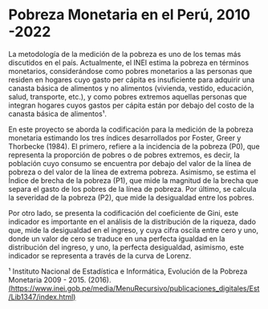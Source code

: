 # Pobreza Monetaria en el Perú, 2010 -2022

La metodología de la medición de la pobreza es uno de los temas más discutidos en el país. Actualmente, 
el INEI estima la pobreza en términos monetarios, considerándose como pobres monetarios a las personas 
que residen en hogares cuyo gasto per cápita es insuficiente para adquirir una canasta básica de alimentos 
y no alimentos (vivienda, vestido, educación, salud, transporte, etc.), y como pobres extremos aquellas 
personas que integran hogares cuyos gastos per cápita están por debajo del costo de la canasta básica 
de alimentos¹.

En este proyecto se aborda la codificación para la medición de la pobreza monetaria estimando los tres índices 
desarrollados por Foster, Greer y Thorbecke (1984). El primero, refiere a la incidencia de la pobreza (P0), que 
representa la proporción de pobres o de pobres extremos, es decir, la población cuyo consumo se encuentra por 
debajo del valor de la línea de pobreza o del valor de la línea de extrema pobreza. Asimismo, se estima el 
Índice de brecha de la pobreza (P1), que mide la magnitud de la brecha que separa el gasto de los pobres de 
la línea de pobreza. Por último, se calcula la severidad de la pobreza (P2), que mide la desigualdad entre 
los pobres. 

Por otro lado, se presenta la codificación del coeficiente de Gini, este indicador es importante en el análisis 
de la distribución de la riqueza, dado que, mide la desigualdad en el ingreso, y cuya cifra oscila entre cero 
y uno, donde un valor de cero se traduce en una perfecta igualdad en la distribución del ingreso, y uno, la 
perfecta desigualdad, asimismo, este indicador se representa a través de la curva de Lorenz. 

¹ Instituto Nacional de Estadística e Informática, Evolución de la Pobreza Monetaria 2009 - 2015. (2016).
[(https://www.inei.gob.pe/media/MenuRecursivo/publicaciones_digitales/Est/Lib1347/index.html)](https://www.inei.gob.pe/media/MenuRecursivo/publicaciones_digitales/Est/Lib1347/index.html)
